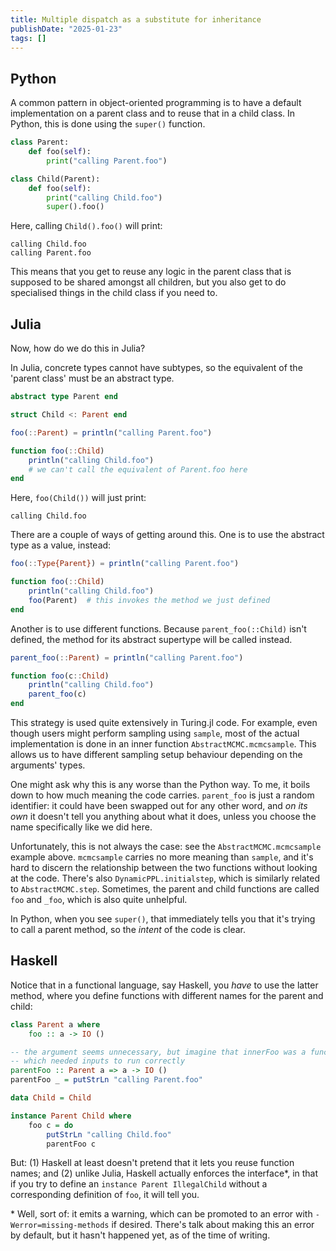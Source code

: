 ```yaml
---
title: Multiple dispatch as a substitute for inheritance
publishDate: "2025-01-23"
tags: []
---
```


## Python

A common pattern in object-oriented programming is to have a default implementation on a parent class and to reuse that in a child class.
In Python, this is done using the `super()` function.

```python
class Parent:
    def foo(self):
        print("calling Parent.foo")

class Child(Parent):
    def foo(self):
        print("calling Child.foo")
        super().foo()
```

Here, calling `Child().foo()` will print:

```
calling Child.foo
calling Parent.foo
```

This means that you get to reuse any logic in the parent class that is supposed to be shared amongst all children, but you also get to do specialised things in the child class if you need to.

## Julia

Now, how do we do this in Julia?

In Julia, concrete types cannot have subtypes, so the equivalent of the 'parent class' must be an abstract type.

```julia
abstract type Parent end

struct Child <: Parent end

foo(::Parent) = println("calling Parent.foo")

function foo(::Child)
    println("calling Child.foo")
    # we can't call the equivalent of Parent.foo here
end
```

Here, `foo(Child())` will just print:

```
calling Child.foo
```

There are a couple of ways of getting around this.
One is to use the abstract type as a value, instead:

```julia
foo(::Type{Parent}) = println("calling Parent.foo")

function foo(::Child)
    println("calling Child.foo")
    foo(Parent)  # this invokes the method we just defined
end
```

Another is to use different functions.
Because `parent_foo(::Child)` isn't defined, the method for its abstract supertype will be called instead.

```julia
parent_foo(::Parent) = println("calling Parent.foo")

function foo(c::Child)
    println("calling Child.foo")
    parent_foo(c)
end
```

This strategy is used quite extensively in Turing.jl code.
For example, even though users might perform sampling using `sample`, most of the actual implementation is done in an inner function `AbstractMCMC.mcmcsample`.
This allows us to have different sampling setup behaviour depending on the arguments' types.

One might ask why this is any worse than the Python way.
To me, it boils down to how much meaning the code carries.
`parent_foo` is just a random identifier: it could have been swapped out for any other word, and _on its own_ it doesn't tell you anything about what it does, unless you choose the name specifically like we did here.

Unfortunately, this is not always the case: see the `AbstractMCMC.mcmcsample` example above.
`mcmcsample` carries no more meaning than `sample`, and it's hard to discern the relationship between the two functions without looking at the code.
There's also `DynamicPPL.initialstep`, which is similarly related to `AbstractMCMC.step`.
Sometimes, the parent and child functions are called `foo` and `_foo`, which is also quite unhelpful.

In Python, when you see `super()`, that immediately tells you that it's trying to call a parent method, so the _intent_ of the code is clear.

## Haskell

Notice that in a functional language, say Haskell, you _have_ to use the latter method, where you define functions with different names for the parent and child:

```haskell
class Parent a where
    foo :: a -> IO ()

-- the argument seems unnecessary, but imagine that innerFoo was a function
-- which needed inputs to run correctly
parentFoo :: Parent a => a -> IO ()
parentFoo _ = putStrLn "calling Parent.foo"

data Child = Child

instance Parent Child where
    foo c = do
        putStrLn "calling Child.foo"
        parentFoo c
```

But: (1) Haskell at least doesn't pretend that it lets you reuse function names; and (2) unlike Julia, Haskell actually enforces the interface\*, in that if you try to define an `instance Parent IllegalChild` without a corresponding definition of `foo`, it will tell you.

\* Well, sort of: it emits a warning, which can be promoted to an error with `-Werror=missing-methods` if desired.
There's talk about making this an error by default, but it hasn't happened yet, as of the time of writing.

